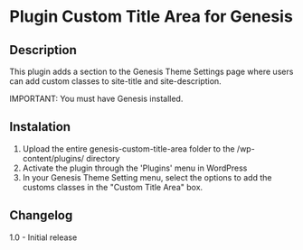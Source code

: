 # Plugin Custom Title Area for Genesis

## Description
This plugin adds a section to the Genesis Theme Settings page where users can add custom classes to site-title and site-description.

IMPORTANT: You must have Genesis installed. 

## Instalation
1. Upload the entire genesis-custom-title-area folder to the /wp-content/plugins/ directory
2. Activate the plugin through the 'Plugins' menu in WordPress
3. In your Genesis Theme Setting menu, select the options to add the customs classes in the "Custom Title Area" box.

## Changelog 
1.0 - Initial release
